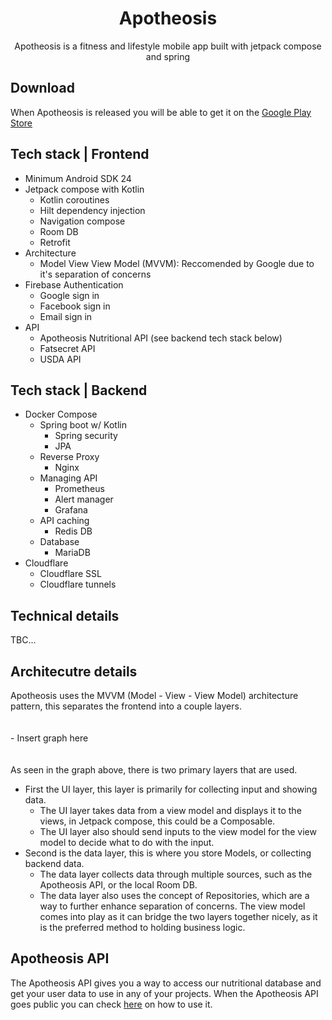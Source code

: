<h1 align="center">Apotheosis</h1>

<p align="center">  
Apotheosis is a fitness and lifestyle mobile app built with jetpack compose and spring
</p>

## Download
When Apotheosis is released you will be able to get it on the [Google Play Store](https://github.com/EthanNGit/Apotheosis)

## Tech stack | Frontend
- Minimum Android SDK 24
- Jetpack compose with Kotlin
  - Kotlin coroutines 
  - Hilt dependency injection
  - Navigation compose
  - Room DB
  - Retrofit
- Architecture
  - Model View View Model (MVVM): Reccomended by Google due to it's separation of concerns 
- Firebase Authentication
  - Google sign in
  - Facebook sign in
  - Email sign in
- API
  - Apotheosis Nutritional API (see backend tech stack below)
  - Fatsecret API
  - USDA API
  
## Tech stack | Backend
- Docker Compose
  - Spring boot w/ Kotlin
    - Spring security
    - JPA
  - Reverse Proxy
    - Nginx
  - Managing API
    - Prometheus
    - Alert manager
    - Grafana
  - API caching
    - Redis DB
  - Database
    - MariaDB
- Cloudflare
  - Cloudflare SSL
  - Cloudflare tunnels

## Technical details
TBC...

## Architecutre details
Apotheosis uses the MVVM (Model - View - View Model) architecture pattern, this separates the frontend into a couple layers. 
</br></br></br>- Insert graph here </br></br></br>
As seen in the graph above, there is two primary layers that are used.
- First the UI layer, this layer is primarily for collecting input and showing data.
  - The UI layer takes data from a view model and displays it to the views, in Jetpack compose, this could be a Composable.
  - The UI layer also should send inputs to the view model for the view model to decide what to do with the input.
- Second is the data layer, this is where you store Models, or collecting backend data.
  - The data layer collects data through multiple sources, such as the Apotheosis API, or the local Room DB.
  - The data layer also uses the concept of Repositories, which are a way to further enhance separation of concerns.
The view model comes into play as it can bridge the two layers together nicely, as it is the preferred method to holding business logic.

## Apotheosis API
The Apotheosis API gives you a way to access our nutritional database and get your user data to use in any of your projects. When the Apotheosis API goes public you can check [here](https://github.com/EthanNGit/Apotheosis) on how to use it.
